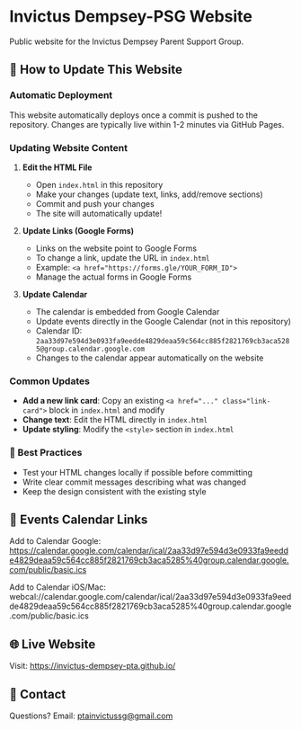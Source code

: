 # Invictus Dempsey-PSG Website

Public website for the Invictus Dempsey Parent Support Group.

## 🚀 How to Update This Website

### Automatic Deployment
This website automatically deploys once a commit is pushed to the repository. Changes are typically live within 1-2 minutes via GitHub Pages.

### Updating Website Content

1. **Edit the HTML File**
   - Open `index.html` in this repository
   - Make your changes (update text, links, add/remove sections)
   - Commit and push your changes
   - The site will automatically update!

2. **Update Links (Google Forms)**
   - Links on the website point to Google Forms
   - To change a link, update the URL in `index.html`
   - Example: `<a href="https://forms.gle/YOUR_FORM_ID">`
   - Manage the actual forms in Google Forms

3. **Update Calendar**
   - The calendar is embedded from Google Calendar
   - Update events directly in the Google Calendar (not in this repository)
   - Calendar ID: `2aa33d97e594d3e0933fa9eedde4829deaa59c564cc885f2821769cb3aca5285@group.calendar.google.com`
   - Changes to the calendar appear automatically on the website

### Common Updates

- **Add a new link card**: Copy an existing `<a href="..." class="link-card">` block in `index.html` and modify
- **Change text**: Edit the HTML directly in `index.html`
- **Update styling**: Modify the `<style>` section in `index.html`

### 📝 Best Practices

- Test your HTML changes locally if possible before committing
- Write clear commit messages describing what was changed
- Keep the design consistent with the existing style

## 🔗 Events Calendar Links

Add to Calendar Google: 
https://calendar.google.com/calendar/ical/2aa33d97e594d3e0933fa9eedde4829deaa59c564cc885f2821769cb3aca5285%40group.calendar.google.com/public/basic.ics

Add to Calendar iOS/Mac: 
webcal://calendar.google.com/calendar/ical/2aa33d97e594d3e0933fa9eedde4829deaa59c564cc885f2821769cb3aca5285%40group.calendar.google.com/public/basic.ics

## 🌐 Live Website

Visit: https://invictus-dempsey-pta.github.io/

## 📧 Contact

Questions? Email: ptainvictussg@gmail.com